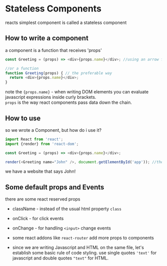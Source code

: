 # Stateless Components
reacts simplest component is called a stateless component

## How to write a component
a component is a function that receives 'props'
```javascript
const Greeting = (props) => <div>{props.name}</div>; //using an arrow function

//or a function
function Greeting(props) { // the preferable way
  return <div>{props.name}</div>;
}
```
note the `{props.name}` - when writing DOM elements you can evaluate javascript expressions inside curly brackets.  
`props` is the way react components pass data down the chain.

## How to use
so we wrote a Component, but how do i use it?  
```javascript
import React from 'react';
import {render} from 'react-dom';

const Greeting = (props) => <div>{props.name}</div>;

render(<Greeting name="John" />, document.getElementById('app')); //there
```
we have a website that says John!

## Some default props and Events
there are some react reserved props
- className - instead of the usual html property `class`
- onClick - for click events
- onChange - for handling `<input>` change events
- some react addons like `react-router` add more props to components

- since we are writing Javascript and HTML on the same file, let's establish some basic rule of code styling. use single quotes `'text'` for javascript and double quotes `"text"` for HTML.
